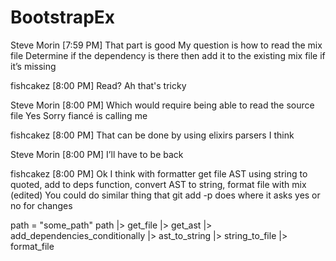 # BootstrapEx


Steve Morin [7:59 PM]
That part is good
My question is how to read the mix file
Determine if the dependency is there then add it to the existing mix file if it’s missing

fishcakez [8:00 PM]
Read?
Ah that's tricky

Steve Morin [8:00 PM]
Which would require being able to read the source file
Yes
Sorry fiancé is calling me

fishcakez [8:00 PM]
That can be done by using elixirs parsers I think

Steve Morin [8:00 PM]
I’ll have to be back

fishcakez [8:00 PM]
Ok
I think with formatter get file AST using string to quoted, add to deps function, convert AST to string, format file with mix (edited)
You could do similar thing that git add -p does where it asks yes or no for changes

path = "some_path"
path
    |> get_file
    |> get_ast
    |> add_dependencies_conditionally
    |> ast_to_string
    |> string_to_file
    |> format_file